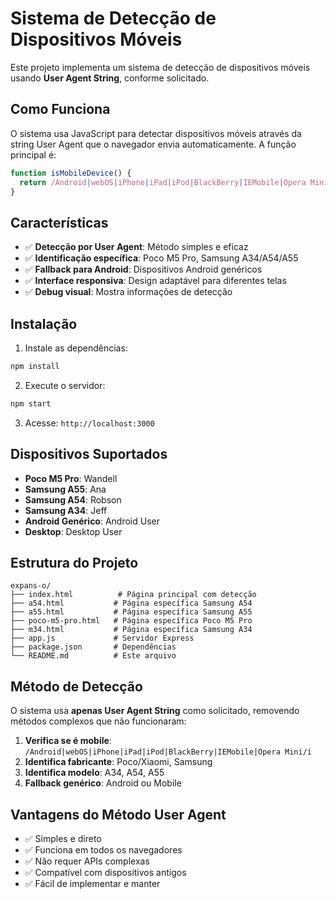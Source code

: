 # Sistema de Detecção de Dispositivos Móveis

Este projeto implementa um sistema de detecção de dispositivos móveis usando **User Agent String**, conforme solicitado.

## Como Funciona

O sistema usa JavaScript para detectar dispositivos móveis através da string User Agent que o navegador envia automaticamente. A função principal é:

```javascript
function isMobileDevice() {
  return /Android|webOS|iPhone|iPad|iPod|BlackBerry|IEMobile|Opera Mini/i.test(navigator.userAgent);
}
```

## Características

- ✅ **Detecção por User Agent**: Método simples e eficaz
- ✅ **Identificação específica**: Poco M5 Pro, Samsung A34/A54/A55
- ✅ **Fallback para Android**: Dispositivos Android genéricos
- ✅ **Interface responsiva**: Design adaptável para diferentes telas
- ✅ **Debug visual**: Mostra informações de detecção

## Instalação

1. Instale as dependências:
```bash
npm install
```

2. Execute o servidor:
```bash
npm start
```

3. Acesse: `http://localhost:3000`

## Dispositivos Suportados

- **Poco M5 Pro**: Wandell
- **Samsung A55**: Ana  
- **Samsung A54**: Robson
- **Samsung A34**: Jeff
- **Android Genérico**: Android User
- **Desktop**: Desktop User

## Estrutura do Projeto

```
expans-o/
├── index.html          # Página principal com detecção
├── a54.html           # Página específica Samsung A54
├── a55.html           # Página específica Samsung A55
├── poco-m5-pro.html   # Página específica Poco M5 Pro
├── m34.html           # Página específica Samsung A34
├── app.js             # Servidor Express
├── package.json       # Dependências
└── README.md          # Este arquivo
```

## Método de Detecção

O sistema usa **apenas User Agent String** como solicitado, removendo métodos complexos que não funcionaram:

1. **Verifica se é mobile**: `/Android|webOS|iPhone|iPad|iPod|BlackBerry|IEMobile|Opera Mini/i`
2. **Identifica fabricante**: Poco/Xiaomi, Samsung
3. **Identifica modelo**: A34, A54, A55
4. **Fallback genérico**: Android ou Mobile

## Vantagens do Método User Agent

- ✅ Simples e direto
- ✅ Funciona em todos os navegadores
- ✅ Não requer APIs complexas
- ✅ Compatível com dispositivos antigos
- ✅ Fácil de implementar e manter 